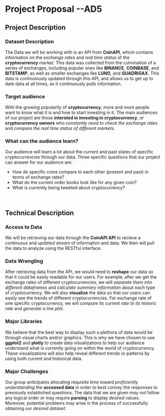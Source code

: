 # Project Proposal --AD5

## Project Description

### Dataset Description
The Data we will be working with is an API from **CoinAPI**, which contains information on the _exchange rates_ and _real time status_ of the **cryptocurrency** market. This data was collected from the culmination of a series of exchanges, including popular ones like **BINANCE**, **COINBASE**, and **BITSTAMP**, as well as smaller exchanges like **LUNO**, and **QUADRIGAX**. This data is continulously updated through this API, and allows us to get up to date data at all times, as it continuously pulls information.

### Target audience
With the growing popularity of **cryptocurrency**, more and more people want to know what it is and how to start investing in it. The main audiences of our project are those **intersted in investing in cryptocurrency**, or **cryptocurrency owners** who _constantly need to check the exchange rates_ and _compare the real time status of different markets_.

### What can the audience learn?
Our audience will learn a lot about the current and past states of specific cryptocurrencies through our data. Three specific questions that our project can answer for our audience are:
- How do specific coins compare to each other (present and past) in terms of exchange rates?
- What do the current order books look like for any given coin?
- What is currently being tweeted about cryptocurrency?


&nbsp; 


## Technical Description

### Access to Data
We will be retrieving our data through the **CoinAPI API** to recieve a _continuous_ and _updated stream_ of information and data. We then will pull the data to analyze using the RESTful interface.

### Data Wrangling
After retrieving data from the API, we would need to **reshape** our data so that it could be easily readable for our users. For example, after we get the exchange rates of different cryptocurrencies, we will _separate them into different dataframes_ and _calculate summary information_ about each type of cryptocurrency. We will also **visualize** the data so that our users can easily see the trends of different cryptocurrencies. For exchange rate of one specific cryptocurrency, we will _compare its current rate to its historic rate_ and _generate a line plot_.

### Major Libraries

We believe that the best way to display such a plethora of data would be through visual charts and/or graphics. This is why we have chosen to use **ggplot2** and **plotly** to create data visualizations to help our audience understand what is currently going on within the world of cryptocurrency. These visualizations will also help reveal different trends or patterns by using both current and historical data.

### Major Challenges
Our group anticipates allocating requisite time toward _proficiently understanding_
the **accessed data** in order to _best convey_ the responses to previously established
questions. The data that we are given _may not_ follow any logical order or may
require **parsing** to display _desired_ values. Moreover, potential problems _may_
arise in the process of successfully obtaining our _desired dataset_.
